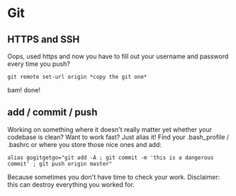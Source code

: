 # Git


## HTTPS and SSH
Oops, used https and now you have to fill out your username and password every time you push?

```
git remote set-url origin *copy the git one*
```

bam! done!

## add / commit / push

Working on something where it doesn't really matter yet whether your codebase is clean? Want to work fast? Just alias it!
Find your .bash_profile / .bashrc or where you store those nice ones and add:

```
alias gogitgetgo="git add -A ; git commit -m 'this is a dangerous commit' ; git push origin master"
```

Because sometimes you don't have time to check your work.
Disclaimer: this can destroy everything you worked for.


